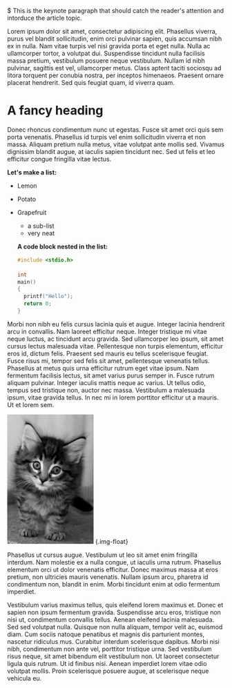$ This is the keynote paragraph that should catch the reader's attention and intorduce the article topic.

Lorem ipsum dolor sit amet, consectetur adipiscing elit. Phasellus viverra, purus vel blandit sollicitudin, enim orci pulvinar sapien, quis accumsan nibh ex in nulla. Nam vitae turpis vel nisi gravida porta et eget nulla. Nulla ac ullamcorper tortor, a volutpat dui. Suspendisse tincidunt nulla facilisis massa pretium, vestibulum posuere neque vestibulum. Nullam id nibh pulvinar, sagittis est vel, ullamcorper metus. Class aptent taciti sociosqu ad litora torquent per conubia nostra, per inceptos himenaeos. Praesent ornare placerat hendrerit. Sed quis feugiat quam, id viverra quam.

# A fancy heading

Donec rhoncus condimentum nunc ut egestas. Fusce sit amet orci quis sem porta venenatis. Phasellus id turpis vel enim sollicitudin viverra et non massa. Aliquam pretium nulla metus, vitae volutpat ante mollis sed. Vivamus dignissim blandit augue, at iaculis sapien tincidunt nec. Sed ut felis et leo efficitur congue fringilla vitae lectus.

**Let's make a list:**

* Lemon
* Potato
* Grapefruit

  - a sub-list
  - very neat

  **A code block nested in the list:**

  ```c
  #include <stdio.h>

  int
  main()
  {
  	printf("Hello");
  	return 0;
  }
  ```

Morbi non nibh eu felis cursus lacinia quis et augue. Integer lacinia hendrerit arcu in convallis. Nam laoreet efficitur neque. Integer tristique mi vitae neque luctus, ac tincidunt arcu gravida. Sed ullamcorper leo ipsum, sit amet cursus lectus malesuada vitae. Pellentesque non turpis elementum, efficitur eros id, dictum felis. Praesent sed mauris eu tellus scelerisque feugiat. Fusce risus mi, tempor sed felis sit amet, pellentesque venenatis tellus. Phasellus at metus quis urna efficitur rutrum eget vitae ipsum. Nam fermentum facilisis lectus, sit amet varius purus semper in. Fusce rutrum aliquam pulvinar. Integer iaculis mattis neque ac varius. Ut tellus odio, tempus sed tristique non, auctor nec massa. Vestibulum a malesuada ipsum, vitae gravida tellus. In nec mi in lorem porttitor efficitur ut a mauris. Ut et lorem sem.

![Cat](kitty.jpg) {.img-float}

Phasellus ut cursus augue. Vestibulum ut leo sit amet enim fringilla interdum. Nam molestie ex a nulla congue, ut iaculis urna rutrum. Phasellus elementum orci ut dolor venenatis efficitur. Donec maximus massa at eros pretium, non ultricies mauris venenatis. Nullam ipsum arcu, pharetra id condimentum non, blandit in enim. Morbi tincidunt enim at odio fermentum imperdiet.

Vestibulum varius maximus tellus, quis eleifend lorem maximus et. Donec et sapien non ipsum fermentum gravida. Suspendisse arcu eros, tristique non nisi ut, condimentum convallis tellus. Aenean eleifend lacinia malesuada. Sed sed volutpat nulla. Quisque non nulla aliquam, tempor velit ac, euismod diam. Cum sociis natoque penatibus et magnis dis parturient montes, nascetur ridiculus mus. Curabitur interdum scelerisque dapibus. Morbi nisi nibh, condimentum non ante vel, porttitor tristique urna. Sed vestibulum risus neque, sit amet bibendum elit vestibulum non. Ut laoreet consectetur ligula quis rutrum. Ut id finibus nisi. Aenean imperdiet lorem vitae odio volutpat mollis. Proin scelerisque posuere augue, at scelerisque neque vehicula eu.

